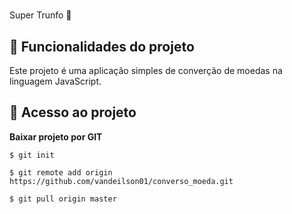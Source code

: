 # <h1 align="center"> 
 Super Trunfo 🚀 
</h1>


## :hammer: Funcionalidades do projeto

 Este projeto é uma aplicação simples de converção de moedas na linguagem JavaScript.


## 📁 Acesso ao projeto

**Baixar projeto por GIT**

```
$ git init

$ git remote add origin https://github.com/vandeilson01/converso_moeda.git

$ git pull origin master
```





